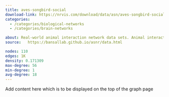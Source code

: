 ```yaml
---
title: aves-songbird-social
download-link: https://nrvis.com/download/data/asn/aves-songbird-social.zip
categories:
  - /categories/biological-networks
  - /categories/brain-networks

about: Real-world animal interaction network data sets. Animal interaction data from published studies of wild, captive, and domesticated animals.
source:   https://bansallab.github.io/asnr/data.html

nodes: 110
edges: 1K
density: 0.171309
max-degree: 56
min-degree: 1
avg-degree: 18
---
```

Add content here which is to be displayed on the top of the graph page